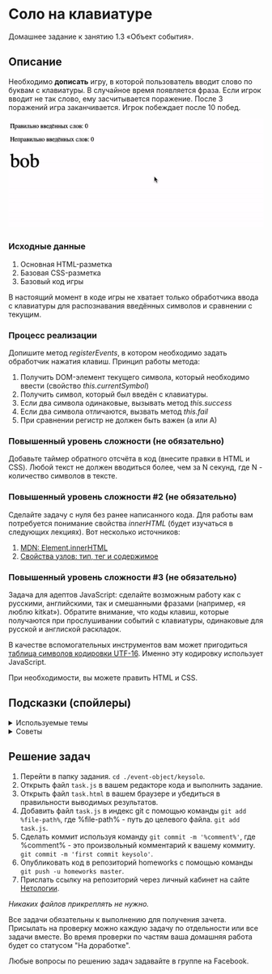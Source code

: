 # Соло на клавиатуре

Домашнее задание к занятию 1.3 «Объект события».

## Описание 

Необходимо __дописать__ игру, в которой пользователь вводит слово по буквам с клавиатуры.
В случайное время появляется фраза. Если игрок вводит не так слово, 
ему засчитываeтся поражение. После 3 поражений игра заканчивается. 
Игрок побеждает после 10 побед.

![Demo](./demo.gif)

### Исходные данные

1. Основная HTML-разметка
2. Базовая CSS-разметка
3. Базовый код игры

В настоящий момент в коде игры не хватает только обработчика ввода с клавиатуры 
для распознавания введённых символов и сравнении с текущим.

### Процесс реализации

Допишите метод *registerEvents*, в котором необходимо задать обработчик
нажатия клавиш. Принцип работы метода:

1. Получить DOM-элемент текущего символа, который необходимо ввести (свойство *this.currentSymbol*)
2. Получить символ, который был введён с клавиатуры. 
3. Если два символа одинаковые, вызывать метод *this.success*
4. Если два символа отличаются, вызвать метод *this.fail*
5. При сравнении регистр не должен быть важен (а или А)

### Повышенный уровень сложности (не обязательно)

Добавьте таймер обратного отсчёта в код (внесите правки в HTML и CSS).
Любой текст не должен вводиться более, чем за N секунд, где N - количество символов
в тексте.

### Повышенный уровень сложности #2 (не обязательно)

Сделайте задачу с нуля без ранее написанного кода. 
Для работы вам потребуется понимание свойства *innerHTML*
(будет изучаться в следующих лекциях). Вот несколько источников:

1. [MDN: Element.innerHTML](https://developer.mozilla.org/ru/docs/Web/API/Element/innerHTML)
2. [Свойства узлов: тип, тег и содержимое](https://learn.javascript.ru/basic-dom-node-properties)

### Повышенный уровень сложности #3 (не обязательно)

Задача для адептов JavaScript: сделайте возможным работу как с русскими, английскими, так и смешанными фразами
(например, «я люблю kitkat»). Обратите внимание, что коды клавиш, которые
получаются при прослушивании событий с клавиатуры, 
одинаковые для русской и англиской раскладок.

В качестве вспомогательных инструментов вам может пригодиться [таблица символов
кодировки UTF-16](https://www.fileformat.info/info/charset/UTF-16/list.htm).
Именно эту кодировку использует JavaScript.

При необходимости, вы можете править HTML и CSS.

## Подсказки (спойлеры)

<details>
<summary>Используемые темы</summary>

1. Событие *click*, метод *addEventListener*, обработчик события
2. Свойство *textContent*
3. Метод Array.from() или оператор распространения (spread, «...») для удобной
   навигации по найденным элементам
4. Метод [String.fromCharCode()](https://developer.mozilla.org/ru/docs/Web/JavaScript/Reference/Global_Objects/String/fromCharCode) 
5. Метод [String.charCodeAt()](https://developer.mozilla.org/ru/docs/Web/JavaScript/Reference/Global_Objects/String/charCodeAt)
 
   
</details>

<details>

<summary>Советы</summary>

1. Для того, чтобы получить из клавиатурного кода символ, используйте
метод Метод [String.fromCharCode()](https://developer.mozilla.org/ru/docs/Web/JavaScript/Reference/Global_Objects/String/fromCharCode) 
2. Обратите внимание, что регистр вводимых символов может отличаться
от того, что будет представлен на экране. Для надёжности приводите
и символ, вводимый с клавиатуры и тот, что на экране к верхнему или нижнему
регистрам.
   
</details>

## Решение задач
1. Перейти в папку задания. `cd ./event-object/keysolo`.
2. Открыть файл `task.js` в вашем редакторе кода и выполнить задание.
3. Открыть файл `task.html` в вашем браузере и убедиться в правильности выводимых результатов.
4. Добавить файл `task.js` в индекс git с помощью команды `git add %file-path%`, где %file-path% - путь до целевого файла. `git add task.js`.
5. Сделать коммит используя команду `git commit -m '%comment%'`, где %comment% - это произвольный комментарий к вашему коммиту. `git commit -m 'first commit keysolo'`.
6. Опубликовать код в репозиторий homeworks с помощью команды `git push -u homeworks master`.
7. Прислать ссылку на репозиторий через личный кабинет на сайте [Нетологии][6].

[0]: https://github.com/
[1]: https://www.sublimetext.com/
[2]: https://code.visualstudio.com/
[3]: https://github.com/netology-code/guides/tree/master/github
[4]: https://git-scm.com/
[5]: https://github.com/netology-code/guides/blob/master/git/REAMDE.md
[6]: https://netology.ru/

*Никаких файлов прикреплять не нужно.*

Все задачи обязательны к выполнению для получения зачета. Присылать на проверку можно каждую задачу по отдельности или все задачи вместе. Во время проверки по частям ваша домашняя работа будет со статусом "На доработке".

Любые вопросы по решению задач задавайте в группе на Facebook.
